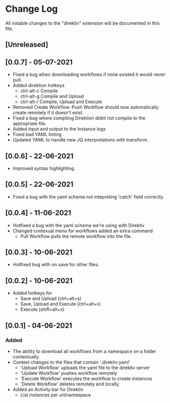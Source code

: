 # Change Log

All notable changes to the "direktiv" extension will be documented in this file.


## [Unreleased]

## [0.0.7] - 05-07-2021
- Fixed a bug when downloading workflows if none existed it would never pull.
- Added direktion hotkeys
  - ctrl-alt-c Compile
  - ctrl-alt-g Compile and Upload
  - ctrl-alt-r Compile, Upload and Execute
- Removed Create Workflow. Push Workflow should now automatically create remotely if it doesn't exist.
- Fixed a bug where compiling Direktion didnt not compile to the appropriate file.
- Added input and output to the Instance logs
- Fixed bad YAML linting 
- Updated YAML to handle new JQ interpretations with transform.
## [0.0.6] - 22-06-2021
- Improved syntax highlighting.
## [0.0.5] - 22-06-2021
- Fixed a bug with the yaml schema not intepreting 'catch' field correctly.
## [0.0.4] - 11-06-2021
- Hotfixed a bug with the yaml schema we're using with Direktiv
- Changed contexual menu for workflows added an extra command
  - Pull Workflow pulls the remote workflow into the file.
## [0.0.3] - 10-06-2021
- Hotfixed bug with on save for other files.
## [0.0.2] - 10-06-2021
- Added hotkeys for 
  - Save and Upload (ctrl+alt+s) 
  - Save, Upload and Execute (ctrl+alt+x)
  - Execute (shift+alt+x)
## [0.0.1] - 04-06-2021
### Added
- The ability to download all workflows from a namespace on a folder contextually.
- Context changes to the files that contain '.direktiv.yaml'
  - 'Upload Workflow' uploads the yaml file to the direktiv server
  - 'Update Workflow' pushes workflow remotely 
  - 'Execute Workflow' executes the workflow to create instances
  - 'Delete Workflow' deletes remotely and locally.
- Added an Activity bar for Direktiv
  - List instances per url/namespace
